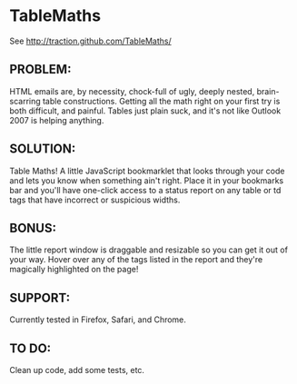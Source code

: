 TableMaths
==========

See http://traction.github.com/TableMaths/

PROBLEM:
--------
HTML emails are, by necessity, chock-full of ugly, deeply nested, brain-scarring table constructions. Getting all the math right on your first try is both difficult, and painful. Tables just plain suck, and it's not like Outlook 2007 is helping anything.

SOLUTION:
---------
Table Maths! A little JavaScript bookmarklet that looks through your code and lets you know when something ain't right. Place it in your bookmarks bar and you'll have one-click access to a status report on any table or td tags that have incorrect or suspicious widths.

BONUS:
------
The little report window is draggable and resizable so you can get it out of your way. Hover over any of the tags listed in the report and they're magically highlighted on the page!

SUPPORT:
--------
Currently tested in Firefox, Safari, and Chrome.

TO DO:
------
Clean up code, add some tests, etc.
